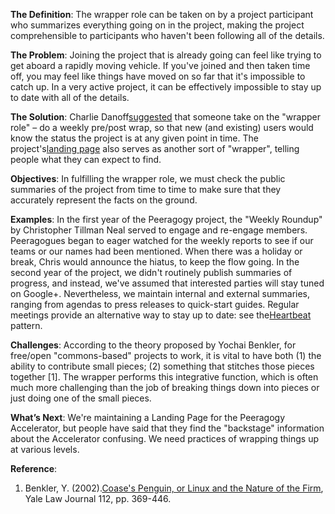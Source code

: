 **The Definition**: The wrapper role can be taken on by a project
participant who summarizes everything going on in the project, making
the project comprehensible to participants who haven't been following
all of the details.

**The Problem**: Joining the project that is already going can feel like
trying to get aboard a rapidly moving vehicle. If you've joined and then
taken time off, you may feel like things have moved on so far that it's
impossible to catch up. In a very active project, it can be effectively
impossible to stay up to date with all of the details.

**The Solution**: Charlie
Danoff[suggested](http://socialmediaclassroom.com/host/peeragogy/wiki/rolesdivision-labor)
that someone take on the "wrapper role" – do a weekly pre/post wrap, so
that new (and existing) users would know the status the project is at
any given point in time. The project's[landing
page](http://socialmediaclassroom.com/host/peeragogy/) also serves as
another sort of "wrapper", telling people what they can expect to find.

**Objectives**: In fulfilling the wrapper role, we must check the public
summaries of the project from time to time to make sure that they
accurately represent the facts on the ground.

**Examples**: In the first year of the Peeragogy project, the "Weekly
Roundup" by Christopher Tillman Neal served to engage and re-engage
members. Peeragogues began to eager watched for the weekly reports to
see if our teams or our names had been mentioned. When there was a
holiday or break, Chris would announce the hiatus, to keep the flow
going. In the second year of the project, we didn't routinely publish
summaries of progress, and instead, we've assumed that interested
parties will stay tuned on Google+. Nevertheless, we maintain internal
and external summaries, ranging from agendas to press releases to
quick-start guides. Regular meetings provide an alternative way to stay
up to date: see the[Heartbeat](http://peeragogy.org/patterns/heartbeat/)
pattern.

**Challenges**: According to the theory proposed by Yochai Benkler, for
free/open "commons-based" projects to work, it is vital to have both (1)
the ability to contribute small pieces; (2) something that stitches
those pieces together [1]. The wrapper performs this integrative
function, which is often much more challenging than the job of breaking
things down into pieces or just doing one of the small pieces.

**What’s Next**: We're maintaining a Landing Page for the Peeragogy
Accelerator, but people have said that they find the "backstage"
information about the Accelerator confusing. We need practices of
wrapping things up at various levels.

**Reference**:

1.  Benkler, Y. (2002).[Coase's Penguin, or Linux and the Nature of the
    Firm](http://www.yale.edu/yalelj/112/BenklerWEB.pdf), Yale Law
    Journal 112, pp. 369-446.

